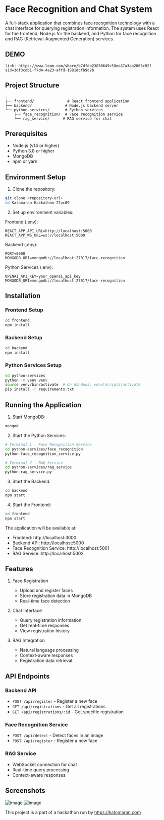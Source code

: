 # Face Recognition and Chat System

A full-stack application that combines face recognition technology with a chat interface for querying registration information. The system uses React for the frontend, Node.js for the backend, and Python for face recognition and RAG (Retrieval-Augmented Generation) services.

## DEMO 
    link: https://www.loom.com/share/b7dfdb23850649c58ec87a3aa2865c92?sid=3df3cdb1-f7d4-4a23-affd-1981dcfb9d2b

## Project Structure

```
.
├── frontend/               # React frontend application
├── backend/               # Node.js backend server
└── python-services/       # Python services
    ├── face_recognition/  # Face recognition service
    └── rag_service/      # RAG service for chat
```

## Prerequisites

- Node.js (v14 or higher)
- Python 3.8 or higher
- MongoDB
- npm or yarn

## Environment Setup

1. Clone the repository:
```bash
git clone <repository-url>
cd Katomaran-Hackathon-22pc09
```

2. Set up environment variables:

Frontend (.env):
```
REACT_APP_API_URL=http://localhost:5000
REACT_APP_WS_URL=ws://localhost:5000
```

Backend (.env):
```
PORT=5000
MONGODB_URI=mongodb://localhost:27017/face-recognition
```

Python Services (.env):
```
OPENAI_API_KEY=your_openai_api_key
MONGODB_URI=mongodb://localhost:27017/face-recognition
```

## Installation

### Frontend Setup
```bash
cd frontend
npm install
```

### Backend Setup
```bash
cd backend
npm install
```

### Python Services Setup
```bash
cd python-services
python -m venv venv
source venv/bin/activate  # On Windows: venv\Scripts\activate
pip install -r requirements.txt
```

## Running the Application

1. Start MongoDB:
```bash
mongod
```

2. Start the Python Services:
```bash
# Terminal 1 - Face Recognition Service
cd python-services/face_recognition
python face_recognition_service.py

# Terminal 2 - RAG Service
cd python-services/rag_service
python rag_service.py
```

3. Start the Backend:
```bash
cd backend
npm start
```

4. Start the Frontend:
```bash
cd frontend
npm start
```

The application will be available at:
- Frontend: http://localhost:3000
- Backend API: http://localhost:5000
- Face Recognition Service: http://localhost:5001
- RAG Service: http://localhost:5002

## Features

1. Face Registration
   - Upload and register faces
   - Store registration data in MongoDB
   - Real-time face detection

2. Chat Interface
   - Query registration information
   - Get real-time responses
   - View registration history

3. RAG Integration
   - Natural language processing
   - Context-aware responses
   - Registration data retrieval

## API Endpoints

### Backend API
- `POST /api/register` - Register a new face
- `GET /api/registrations` - Get all registrations
- `GET /api/registrations/:id` - Get specific registration

### Face Recognition Service
- `POST /api/detect` - Detect faces in an image
- `POST /api/register` - Register a new face

### RAG Service
- WebSocket connection for chat
- Real-time query processing
- Context-aware responses

## Screenshots 
![image](https://github.com/user-attachments/assets/7afe3735-b7c1-444a-b5d8-e953cfd42227)
![image](https://github.com/user-attachments/assets/35c2a21a-2011-4d0d-8922-47b0ba24c682)


This project is a part of a hackathon run by https://katomaran.com
